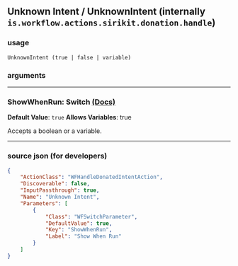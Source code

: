 
## Unknown Intent / UnknownIntent (internally `is.workflow.actions.sirikit.donation.handle`)



### usage
```
UnknownIntent (true | false | variable)
```

### arguments

---

### ShowWhenRun: Switch [(Docs)](https://pfgithub.github.io/shortcutslang/gettingstarted#switch-or-expanding-or-boolean-fields)
**Default Value**: ```
		true
		```
**Allows Variables**: true



Accepts a boolean
or a variable.

---

### source json (for developers)

```json
{
	"ActionClass": "WFHandleDonatedIntentAction",
	"Discoverable": false,
	"InputPassthrough": true,
	"Name": "Unknown Intent",
	"Parameters": [
		{
			"Class": "WFSwitchParameter",
			"DefaultValue": true,
			"Key": "ShowWhenRun",
			"Label": "Show When Run"
		}
	]
}
```
